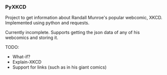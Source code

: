 ### PyXKCD

Project to get information about Randall Munroe's popular webcomic, XKCD.
Implemented using python and requests.

Currently incomplete.  Supports getting the json data of any of his webcomics 
and storing it.

TODO:
- What-if?
- Explain-XKCD
- Support for links (such as in his giant comics)